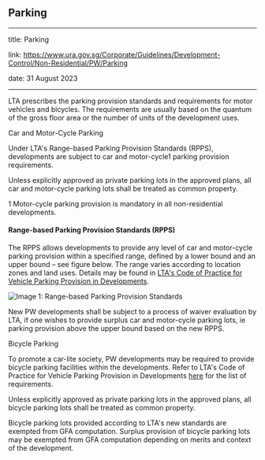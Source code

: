 ## Parking
---
title: Parking

link: https://www.ura.gov.sg/Corporate/Guidelines/Development-Control/Non-Residential/PW/Parking

date: 31 August 2023

---


LTA prescribes the parking provision standards and requirements for motor vehicles and bicycles. The requirements are usually based on the quantum of the gross floor area or the number of units of the development uses.

Car and Motor-Cycle Parking

Under LTA's Range-based Parking Provision Standards (RPPS), developments are subject to car and motor-cycle1 parking provision requirements.

Unless explicitly approved as private parking lots in the approved plans, all car and motor-cycle parking lots shall be treated as common property.

1 Motor-cycle parking provision is mandatory in all non-residential developments.

#### Range-based Parking Provision Standards (RPPS)

The RPPS allows developments to provide any level of car and motor-cycle parking provision within a specified range, defined by a lower bound and an upper bound – see figure below. The range varies according to location zones and land uses. Details may be found in [LTA's Code of Practice for Vehicle Parking Provision in Developments](https://www.lta.gov.sg/content/ltagov/en/industry_innovations/industry_matters/development_construction_resources/vehicle_parking/requirements_for_vehicle_parking_proposals.html).

![Image 1: Range-based Parking Provision Standards](https://www.ura.gov.sg/-/media/Corporate/Guidelines/Development-control/Industrial/Range_Based_Car_Parking_Standard.jpg?h=100%25&w=100%25)



New PW developments shall be subject to a process of waiver evaluation by LTA, if one wishes to provide surplus car and motor-cycle parking lots, ie parking provision above the upper bound based on the new RPPS.

Bicycle Parking

To promote a car-lite society, PW developments may be required to provide bicycle parking facilities within the developments. Refer to LTA's Code of Practice for Vehicle Parking Provision in Developments [here](https://www.lta.gov.sg/content/ltagov/en/industry_innovations/industry_matters/development_construction_resources/vehicle_parking/requirements_for_vehicle_parking_proposals.html) for the list of requirements.

Unless explicitly approved as private parking lots in the approved plans, all bicycle parking lots shall be treated as common property.

Bicycle parking lots provided according to LTA's new standards are exempted from GFA computation. Surplus provision of bicycle parking lots may be exempted from GFA computation depending on merits and context of the development.



